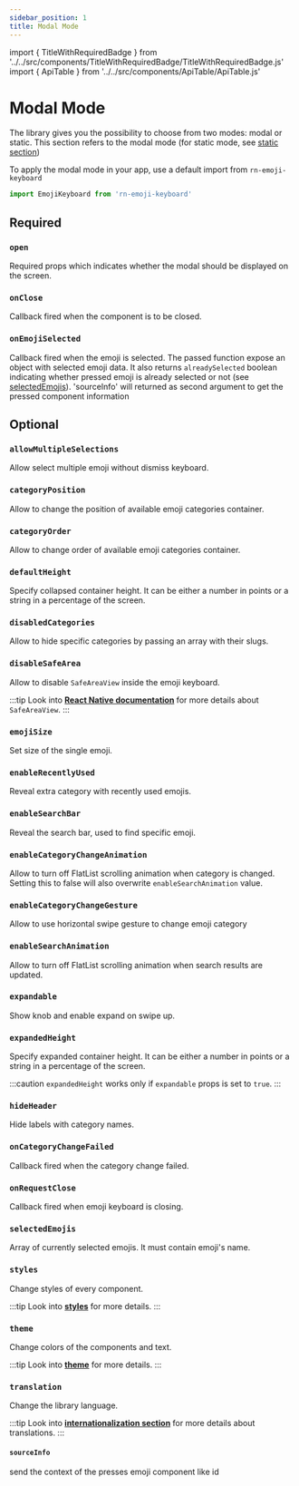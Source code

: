 ```yaml
---
sidebar_position: 1
title: Modal Mode
---
```


import { TitleWithRequiredBadge } from '../../src/components/TitleWithRequiredBadge/TitleWithRequiredBadge.js'
import { ApiTable } from '../../src/components/ApiTable/ApiTable.js'

# Modal Mode

The library gives you the possibility to choose from two modes: modal or static. This section refers to the modal mode (for static mode, see [static section](/docs/api/static))

To apply the modal mode in your app, use a default import from `rn-emoji-keyboard`

```ts
import EmojiKeyboard from 'rn-emoji-keyboard'
```

## Required

### <TitleWithRequiredBadge>`open`</TitleWithRequiredBadge>

Required props which indicates whether the modal should be displayed on the screen.

<ApiTable typeVal='boolean' defaultVal='false'/>

### <TitleWithRequiredBadge>`onClose`</TitleWithRequiredBadge>

Callback fired when the component is to be closed.

<ApiTable typeVal='() => void' defaultVal='undefined'/>

### <TitleWithRequiredBadge>`onEmojiSelected`</TitleWithRequiredBadge>

Callback fired when the emoji is selected. The passed function expose an object with selected emoji data.
It also returns `alreadySelected` boolean indicating whether pressed emoji is already selected or not (see [selectedEmojis](#selectedemojis)). 'sourceInfo' will returned as second argument to get the pressed component information

<ApiTable typeVal='(emoji: { emoji, name, slug, unicode_version, alreadySelected }) => void' defaultVal='undefined'/>

## Optional

### `allowMultipleSelections`

Allow select multiple emoji without dismiss keyboard.

<ApiTable typeVal='boolean' defaultVal='false'/>

### `categoryPosition`

Allow to change the position of available emoji categories container.

<ApiTable typeVal="'floating' | 'top' | 'bottom'" defaultVal="floating"/>

### `categoryOrder`

Allow to change order of available emoji categories container.

<ApiTable typeVal='CategoryTypes[]' defaultVal='[]'/>

### `defaultHeight`

Specify collapsed container height. It can be either a number in points or a string in a percentage of the screen.

<ApiTable typeVal='number | string' defaultVal='40%'/>

### `disabledCategories`

Allow to hide specific categories by passing an array with their slugs.

<ApiTable typeVal='CategoryTypes[]' defaultVal='[]'/>

### `disableSafeArea`

Allow to disable `SafeAreaView` inside the emoji keyboard.

:::tip
Look into [**React Native documentation**](https://reactnative.dev/docs/safeareaview) for more details about `SafeAreaView`.
:::

<ApiTable typeVal='boolean' defaultVal='false'/>

### `emojiSize`

Set size of the single emoji.

<ApiTable typeVal='number' defaultVal='28'/>

### `enableRecentlyUsed`

Reveal extra category with recently used emojis.

<ApiTable typeVal='boolean' defaultVal='false'/>

### `enableSearchBar`

Reveal the search bar, used to find specific emoji.

<ApiTable typeVal='boolean' defaultVal='false'/>

### `enableCategoryChangeAnimation`

Allow to turn off FlatList scrolling animation when category is changed.
Setting this to false will also overwrite `enableSearchAnimation` value.

<ApiTable typeVal='boolean' defaultVal='true'/>

### `enableCategoryChangeGesture`

Allow to use horizontal swipe gesture to change emoji category

<ApiTable typeVal='boolean' defaultVal='true'/>

### `enableSearchAnimation`

Allow to turn off FlatList scrolling animation when search results are updated.

<ApiTable typeVal='boolean' defaultVal='true'/>

### `expandable`

Show knob and enable expand on swipe up.

<ApiTable typeVal='boolean' defaultVal='true'/>

### `expandedHeight`

Specify expanded container height. It can be either a number in points or a string in a percentage of the screen.

:::caution
`expandedHeight` works only if `expandable` props is set to `true`.
:::

<ApiTable typeVal='number | string' defaultVal='80%'/>

### `hideHeader`

Hide labels with category names.

<ApiTable typeVal='boolean' defaultVal='false'/>

### `onCategoryChangeFailed`

Callback fired when the category change failed.

<ApiTable typeVal='( info: {index, highestMeasuredFrameIndex, averageItemLength} ) => void' defaultVal='warn(info)'/>

### `onRequestClose`

Callback fired when emoji keyboard is closing.

<ApiTable typeVal='() => void' defaultVal='undefined'/>

### `selectedEmojis`

Array of currently selected emojis. It must contain emoji's name.

<ApiTable typeVal='emoji.name[]' defaultVal='undefined'/>

### `styles`

Change styles of every component.

:::tip
Look into [**styles**](/docs/api/styles) for more details.
:::

### `theme`

Change colors of the components and text.

:::tip
Look into [**theme**](/docs/api/theme) for more details.
:::

### `translation`

Change the library language.

:::tip
Look into [**internationalization section**](/docs/documentation/internationalization) for more details about translations.
:::

#### `sourceInfo`
send the context of the presses emoji component like id


<ApiTable typeVal='CategoryTranslation' defaultVal='en'/>
